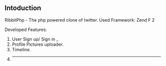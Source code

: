 
Intoduction
-------------

 RibbitPhp  - The php powered clone of twitter.
 Used Framework: Zend F 2

Developed Features:
1. User Sign up/ Sign in ,.
2. Profile Pictures uploader.
3. Timeline.
4. --------

